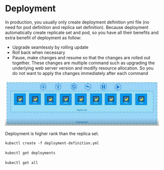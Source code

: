 # Deployment

In production,  you usually only create deployment definition yml file \(no need for pod definition and replica set definition\). Because deployment automatically create replicate set and pod, so you have all their benefits and extra benefit of deployment as follow:

* Upgrade seamlessly by rolling update
* Roll back when necessary
* Pause, make changes and resume so that the changes are rolled out together. These changes are multiple command such as upgrading the underlying web server version and modify resource allocation. So you do not want to apply the changes immediately after each command

![](../../.gitbook/assets/2%20%284%29.png)

Deployment is higher rank than the replica set.

```text
kubectl create -f deployment-definition.yml

kubectl get deployments

kubectl get all
```

